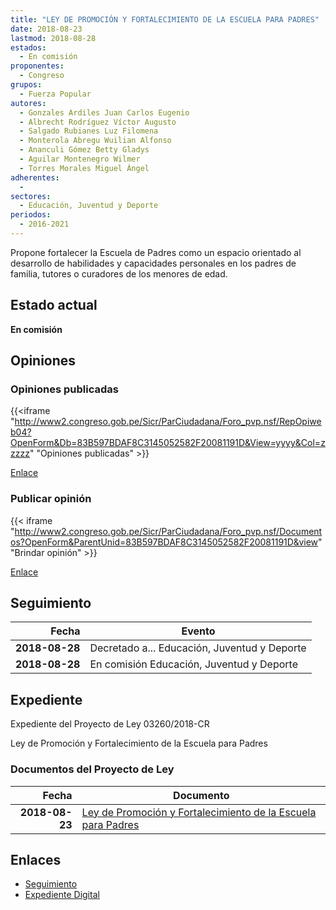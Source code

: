 ```yaml
---
title: "LEY DE PROMOCIÓN Y FORTALECIMIENTO DE LA ESCUELA PARA PADRES"
date: 2018-08-23
lastmod: 2018-08-28
estados: 
  - En comisión
proponentes: 
  - Congreso
grupos: 
  - Fuerza Popular
autores: 
  - Gonzales Ardiles Juan Carlos Eugenio
  - Albrecht Rodríguez Víctor Augusto
  - Salgado Rubianes Luz Filomena
  - Monterola Abregu Wuilian Alfonso
  - Ananculi Gómez Betty Gladys
  - Aguilar Montenegro Wilmer
  - Torres Morales Miguel Ángel
adherentes: 
  - 
sectores: 
  - Educación, Juventud y Deporte
periodos: 
  - 2016-2021
---
```


Propone fortalecer la Escuela de Padres como un espacio orientado al desarrollo de habilidades y capacidades personales en los padres de familia, tutores o curadores de los menores de edad.


## Estado actual

**En comisión**

## Opiniones

### Opiniones publicadas

{{<iframe "http://www2.congreso.gob.pe/Sicr/ParCiudadana/Foro_pvp.nsf/RepOpiweb04?OpenForm&Db=83B597BDAF8C3145052582F20081191D&View=yyyy&Col=zzzzz" "Opiniones publicadas" >}}

[Enlace](http://www2.congreso.gob.pe/Sicr/ParCiudadana/Foro_pvp.nsf/RepOpiweb04?OpenForm&Db=83B597BDAF8C3145052582F20081191D&View=yyyy&Col=zzzzz)
### Publicar opinión

{{< iframe "http://www2.congreso.gob.pe/Sicr/ParCiudadana/Foro_pvp.nsf/Documentos?OpenForm&ParentUnid=83B597BDAF8C3145052582F20081191D&view" "Brindar opinión" >}}

[Enlace](http://www2.congreso.gob.pe/Sicr/ParCiudadana/Foro_pvp.nsf/Documentos?OpenForm&ParentUnid=83B597BDAF8C3145052582F20081191D&view)

## Seguimiento

| Fecha | Evento |
|------:|--------|
| **2018-08-28** | Decretado a... Educación, Juventud y Deporte|
| **2018-08-28** | En comisión Educación, Juventud y Deporte|


## Expediente

Expediente del Proyecto de Ley 03260/2018-CR

Ley de Promoción y Fortalecimiento de la Escuela para Padres


### Documentos del Proyecto de Ley

| Fecha | Documento |
|------:|--------|
| **2018-08-23** | [Ley de Promoción y Fortalecimiento de la Escuela para Padres](http://www.leyes.congreso.gob.pe/Documentos/2016_2021/Proyectos_de_Ley_y_de_Resoluciones_Legislativas/PL0326020180823.pdf) |

## Enlaces 

- [Seguimiento](http://www2.congreso.gob.pe/Sicr/TraDocEstProc/CLProLey2016.nsf/f7fff46988ca05b1052578e100829cc7/f8736224a63ee7dd052582f20078d4ed?OpenDocument)
- [Expediente Digital](http://www2.congreso.gob.pe/Sicr/TraDocEstProc/CLProLey2016.nsf/f7fff46988ca05b1052578e100829cc7/f8736224a63ee7dd052582f20078d4ed?OpenDocument&Click=05257FB7005EB655.eb71d0cf91d8294e05256cdf006b5706/$Body/0.1C6C)
